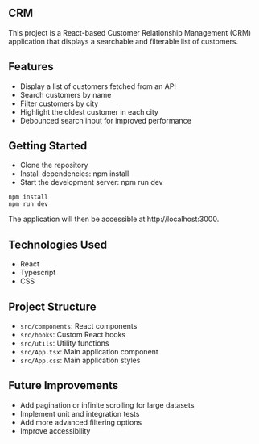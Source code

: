 ## CRM

This project is a React-based Customer Relationship Management (CRM) application that displays a searchable and filterable list of customers.

## Features

-   Display a list of customers fetched from an API
-   Search customers by name
-   Filter customers by city
-   Highlight the oldest customer in each city
-   Debounced search input for improved performance

## Getting Started

-   Clone the repository
-   Install dependencies: npm install
-   Start the development server: npm run dev

```
npm install
npm run dev
```

The application will then be accessible at http://localhost:3000.

## Technologies Used

-   React
-   Typescript
-   CSS

## Project Structure

-   `src/components`: React components
-   `src/hooks`: Custom React hooks
-   `src/utils`: Utility functions
-   `src/App.tsx`: Main application component
-   `src/App.css`: Main application styles

## Future Improvements

-   Add pagination or infinite scrolling for large datasets
-   Implement unit and integration tests
-   Add more advanced filtering options
-   Improve accessibility
